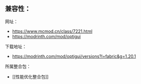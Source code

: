 兼容性：
- 

网址：
- https://www.mcmod.cn/class/7221.html
- https://modrinth.com/mod/optigui

下载地址：
- https://modrinth.com/mod/optigui/versions?l=fabric&g=1.20.1

所属整合包：
- [[性能优化整合包]]